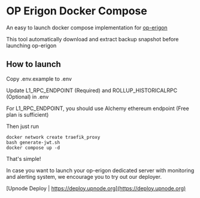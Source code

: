 # OP Erigon Docker Compose

An easy to launch docker compose implementation for [op-erigon](https://github.com/testinprod-io/op-erigon)

This tool automatically download and extract backup snapshot before launching op-erigon

## How to launch

Copy .env.example to .env

Update L1_RPC_ENDPOINT (Required) and ROLLUP_HISTORICALRPC (Optional) in .env

For L1_RPC_ENDPOINT, you should use Alchemy ethereum endpoint (Free plan is sufficient)

Then just run

```
docker network create traefik_proxy
bash generate-jwt.sh
docker compose up -d
```

That's simple!

In case you want to launch your op-erigon dedicated server with monitoring and alerting system, we encourage you to try out our deployer.

[Upnode Deploy | https://deploy.upnode.org](https://deploy.upnode.org)
